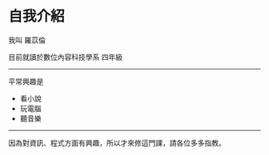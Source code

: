 # 自我介紹
我叫 羅苡倫

目前就讀於數位內容科技學系 四年級
*****
平常興趣是
*	看小說
*	玩電腦
*	聽音樂
*****
因為對資訊、程式方面有興趣，所以才來修這門課，請各位多多指教。
